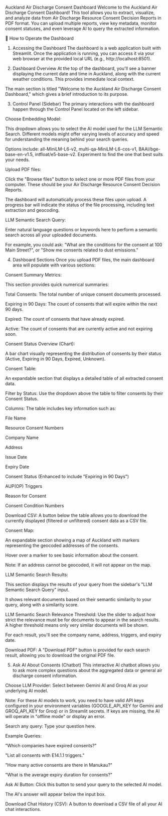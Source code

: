 Auckland Air Discharge Consent Dashboard
Welcome to the Auckland Air Discharge Consent Dashboard! This tool allows you to extract, visualize, and analyze data from Air Discharge Resource Consent Decision Reports in PDF format. You can upload multiple reports, view key metadata, monitor consent statuses, and even leverage AI to query the extracted information.

🚀 How to Operate the Dashboard
1. Accessing the Dashboard
The dashboard is a web application built with Streamlit. Once the application is running, you can access it via your web browser at the provided local URL (e.g., http://localhost:8501).

2. Dashboard Overview
At the top of the dashboard, you'll see a banner displaying the current date and time in Auckland, along with the current weather conditions. This provides immediate local context.

The main section is titled "Welcome to the Auckland Air Discharge Consent Dashboard," which gives a brief introduction to its purpose.

3. Control Panel (Sidebar)
The primary interactions with the dashboard happen through the Control Panel located on the left sidebar.

Choose Embedding Model:

This dropdown allows you to select the AI model used for the LLM Semantic Search. Different models might offer varying levels of accuracy and speed for understanding the meaning behind your search queries.

Options include: all-MiniLM-L6-v2, multi-qa-MiniLM-L6-cos-v1, BAAI/bge-base-en-v1.5, intfloat/e5-base-v2. Experiment to find the one that best suits your needs.

Upload PDF files:

Click the "Browse files" button to select one or more PDF files from your computer. These should be your Air Discharge Resource Consent Decision Reports.

The dashboard will automatically process these files upon upload. A progress bar will indicate the status of the file processing, including text extraction and geocoding.

LLM Semantic Search Query:

Enter natural language questions or keywords here to perform a semantic search across all your uploaded documents.

For example, you could ask: "What are the conditions for the consent at 100 Main Street?", or "Show me consents related to dust emissions."

4. Dashboard Sections
Once you upload PDF files, the main dashboard area will populate with various sections:

Consent Summary Metrics:

This section provides quick numerical summaries:

Total Consents: The total number of unique consent documents processed.

Expiring in 90 Days: The count of consents that will expire within the next 90 days.

Expired: The count of consents that have already expired.

Active: The count of consents that are currently active and not expiring soon.

Consent Status Overview (Chart):

A bar chart visually representing the distribution of consents by their status (Active, Expiring in 90 Days, Expired, Unknown).

Consent Table:

An expandable section that displays a detailed table of all extracted consent data.

Filter by Status: Use the dropdown above the table to filter consents by their Consent Status.

Columns: The table includes key information such as:

File Name

Resource Consent Numbers

Company Name

Address

Issue Date

Expiry Date

Consent Status (Enhanced to include "Expiring in 90 Days")

AUP(OP) Triggers

Reason for Consent

Consent Condition Numbers

Download CSV: A button below the table allows you to download the currently displayed (filtered or unfiltered) consent data as a CSV file.

Consent Map:

An expandable section showing a map of Auckland with markers representing the geocoded addresses of the consents.

Hover over a marker to see basic information about the consent.

Note: If an address cannot be geocoded, it will not appear on the map.

LLM Semantic Search Results:

This section displays the results of your query from the sidebar's "LLM Semantic Search Query" input.

It shows relevant documents based on their semantic similarity to your query, along with a similarity score.

LLM Semantic Search Relevance Threshold: Use the slider to adjust how strict the relevance must be for documents to appear in the search results. A higher threshold means only very similar documents will be shown.

For each result, you'll see the company name, address, triggers, and expiry date.

Download PDF: A "Download PDF" button is provided for each search result, allowing you to download the original PDF file.

5. Ask AI About Consents (Chatbot)
This interactive AI chatbot allows you to ask more complex questions about the aggregated data or general air discharge consent information.

Choose LLM Provider: Select between Gemini AI and Groq AI as your underlying AI model.

Note: For these AI models to work, you need to have valid API keys configured in your environment variables (GOOGLE_API_KEY for Gemini and GROQ_API_KEY for Groq) or in Streamlit secrets. If keys are missing, the AI will operate in "offline mode" or display an error.

Search any query: Type your question here.

Example Queries:

"Which companies have expired consents?"

"List all consents with E14.1.1 triggers."

"How many active consents are there in Manukau?"

"What is the average expiry duration for consents?"

Ask AI Button: Click this button to send your query to the selected AI model.

The AI's answer will appear below the input box.

Download Chat History (CSV): A button to download a CSV file of all your AI chat interactions.
